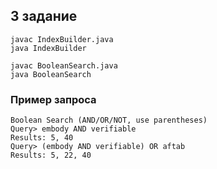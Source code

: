 ## 3 задание
```
javac IndexBuilder.java
java IndexBuilder
```

```
javac BooleanSearch.java
java BooleanSearch
```

### Пример запроса
```
Boolean Search (AND/OR/NOT, use parentheses)
Query> embody AND verifiable
Results: 5, 40
Query> (embody AND verifiable) OR aftab
Results: 5, 22, 40
```
